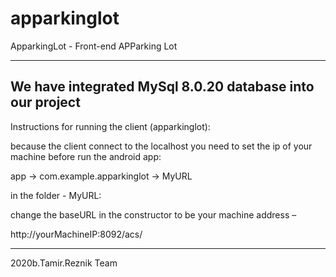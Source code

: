 # apparkinglot
ApparkingLot - Front-end
APParking Lot

----------------------------------------
We have integrated MySql 8.0.20 database  into our project
----------------------------------------
Instructions for running the client (apparkinglot): 

because the client connect to the localhost you need to set the ip of your machine before run the android app: 

app -> com.example.apparkinglot -> MyURL

in the folder - MyURL:

change the baseURL in the constructor to be your machine address – 

http://yourMachineIP:8092/acs/

----------------------------------------



















2020b.Tamir.Reznik Team


